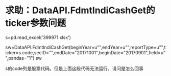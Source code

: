 # 求助：DataAPI.FdmtIndiCashGet的ticker参数问题

s=pd.read_excel('399971.xlsx')  

sw=DataAPI.FdmtIndiCashGet(beginYear=u"",endYear=u"",reportType=u"",ticker=s.code,secID="",endDate="20171001",beginDate="20170901",field=u"",pandas="1")
sw

s的code列是股票代码。但是上面这段代码无法运行。请问是怎么回事
